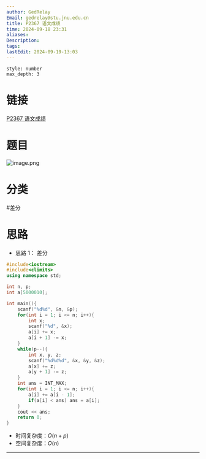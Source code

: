 ```yaml
---
author: GedRelay
Email: gedrelay@stu.jnu.edu.cn
title: P2367 语文成绩
time: 2024-09-18 23:31
aliases: 
Description: 
tags: 
lastEdit: 2024-09-19-13:03
---
```


```toc
style: number
max_depth: 3
```

# 链接
[P2367 语文成绩](https://www.luogu.com.cn/problem/P2367) 

# 题目
![image.png](https://ged-pic-bed.oss-cn-guangzhou.aliyuncs.com/img/202409182332727.png)


# 分类
#差分 

# 思路
- 思路 1：
差分


```cpp
#include<iostream>
#include<climits>
using namespace std;

int n, p;
int a[5000010];

int main(){
    scanf("%d%d", &n, &p);
    for(int i = 1; i <= n; i++){
        int x;
        scanf("%d", &x);
        a[i] += x;
        a[i + 1] -= x;
    }
    while(p--){
        int x, y, z;
        scanf("%d%d%d", &x, &y, &z);
        a[x] += z;
        a[y + 1] -= z;
    }
    int ans = INT_MAX;
    for(int i = 1; i <= n; i++){
        a[i] += a[i - 1];
        if(a[i] < ans) ans = a[i];
    }
    cout << ans;
    return 0;
}
```


- 时间复杂度：${O\left( n+p \right)  }$ 
- 空间复杂度：${O\left( n \right)  }$ 


---

